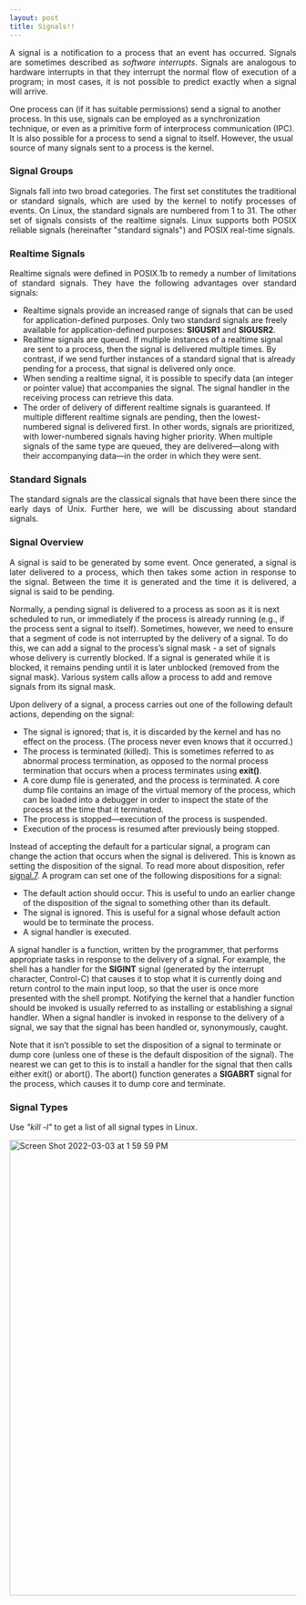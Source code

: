 ```yaml
---
layout: post
title: Signals!!
---
```


<p style="text-align:justify;">
A signal is a notification to a process that an event has occurred. Signals are sometimes described as <i>software interrupts</i>. Signals are analogous to hardware interrupts in that they interrupt the normal flow of execution of a program; in most cases, it is not possible to predict exactly when a signal will arrive.

One process can (if it has suitable permissions) send a signal to another process. In this use, signals can be employed as a synchronization technique, or even as a primitive form of interprocess communication (IPC). It is also possible for a process to send a signal to itself. However, the usual source of many signals sent to a process is the kernel.
</p>

<h3>Signal Groups</h3>

<p style="text-align:justify;">
Signals fall into two broad categories. The first set constitutes the traditional or standard signals, which are used by the kernel to notify processes of events. On Linux, the standard signals are numbered from 1 to 31. The other set of signals consists of the realtime signals. Linux supports both POSIX reliable signals (hereinafter "standard signals") and POSIX real-time signals.
</p>


<h3>Realtime Signals</h3>

<p style="text-align:justify;">
Realtime signals were defined in POSIX.1b to remedy a number of limitations of standard signals. They have the following advantages over standard signals:

<ul>
  <li>Realtime signals provide an increased range of signals that can be used for application-defined purposes.
  Only two standard signals are freely available for application-defined purposes: <b>SIGUSR1</b> and <b>SIGUSR2</b>.</li>
  <li>Realtime signals are queued. If multiple instances of a realtime signal are sent to a process, then the signal is delivered multiple times.
  By contrast, if we send further instances of a standard signal that is already pending for a process, that signal is delivered only once.</li>
  <li>When sending a realtime signal, it is possible to specify data (an integer or pointer value) that accompanies the signal.
  The signal handler in the receiving process can retrieve this data.</li>
  <li>The order of delivery of different realtime signals is guaranteed.
  If multiple different realtime signals are pending, then the lowest-numbered signal is delivered first.
  In other words, signals are prioritized, with lower-numbered signals having higher priority.
  When multiple signals of the same type are queued, they are delivered—along with their accompanying data—in the order in which they were sent.</li>
</ul>
</p>

<h3>Standard Signals</h3>
<p style="text-align:justify;">
The standard signals are the classical signals that have been there since the early days of Unix. Further here, we will be discussing about standard signals.
</p>

<h3>Signal Overview</h3>

<p style="text-align:justify;">
A signal is said to be generated by some event. Once generated, a signal is later delivered to a process, which then takes some action in response to the signal.
Between the time it is generated and the time it is delivered, a signal is said to be pending.

Normally, a pending signal is delivered to a process as soon as it is next scheduled to run, or immediately if the process is already running (e.g., if the process
sent a signal to itself). 
Sometimes, however, we need to ensure that a segment of code is not interrupted by the delivery of a signal.
To do this, we can add a signal to the process’s signal mask - a set of signals whose delivery is currently blocked.
If a signal is generated while it is blocked, it remains pending until it is later unblocked (removed from the signal mask).
Various system calls allow a process to add and remove signals from its signal mask.

Upon delivery of a signal, a process carries out one of the following default actions, depending on the signal:
<ul>
<li>The signal is ignored; that is, it is discarded by the kernel and has no effect on the process. (The process never even knows that it occurred.)</li>
  <li>The process is terminated (killed). This is sometimes referred to as abnormal process termination, as opposed to the normal process termination that occurs when a process terminates using <b>exit()</b>.</li>
  <li>A core dump file is generated, and the process is terminated.
  A core dump file contains an image of the virtual memory of the process, which can be loaded into a debugger in order to inspect the state of the process at the time that it terminated.
</li>
<li>The process is stopped—execution of the process is suspended.</li>
<li>Execution of the process is resumed after previously being stopped. </li>
</ul>

Instead of accepting the default for a particular signal, a program can change the action that occurs when the signal is delivered. This is known as setting the disposition of the signal. To read more about disposition, refer <a href="https://man7.org/linux/man-pages/man7/signal.7.html">signal.7</a>. A program can set one of the following dispositions for a signal:
 <ul>
 <li>The default action should occur. This is useful to undo an earlier change of the disposition of the signal to something other than its default.</li>
  <li>The signal is ignored. This is useful for a signal whose default action would be to terminate the process.</li>
  <li>A signal handler is executed.</li>
</ul>

A signal handler is a function, written by the programmer, that performs appropriate tasks in response to the delivery of a signal. 
For example, the shell has a handler for the <b>SIGINT</b> signal (generated by the interrupt character, Control-C) that causes it to stop what it is currently doing and return control to the main input loop, so that the user is once more presented with the shell prompt.
Notifying the kernel that a handler function should be invoked is usually referred to as installing or establishing a signal handler. When a signal handler is invoked in response to the delivery of a signal, we say that the signal has been handled or, synonymously, caught.

Note that it isn’t possible to set the disposition of a signal to terminate or dump core (unless one of these is the default disposition of the signal).
The nearest we can get to this is to install a handler for the signal that then calls either exit() or abort(). The abort() function generates a <b>SIGABRT</b> signal for the process, which causes it to dump core and terminate.
</p>

<h3>Signal Types</h3>

<p style="text-align:justify;">
Use <i>"kill -l"</i> to get a list of all signal types in Linux.
</p>
<img width="799" alt="Screen Shot 2022-03-03 at 1 59 59 PM" src="https://user-images.githubusercontent.com/20038775/156660275-9841a92f-3610-4f9c-a1ed-c288c723d2a8.png">

